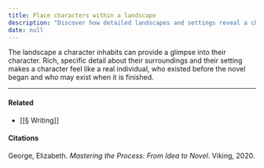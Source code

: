 ```yaml
---
title: Place characters within a landscape
description: "Discover how detailed landscapes and settings reveal a character's personality and make them feel real before, during, and after the story."
date: null
---
```


The landscape a character inhabits can provide a glimpse into their character. Rich, specific detail about their surroundings and their setting makes a character feel like a real individual, who existed before the novel began and who may exist when it is finished.

---

#### Related

- [[§ Writing]]

#### Citations

George, Elizabeth. _Mastering the Process: From Idea to Novel_. Viking, 2020.

